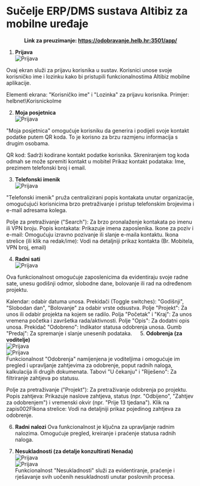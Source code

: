 # Sučelje ERP/DMS sustava Altibiz za mobilne uređaje


**<p align=center>Link za preuzimanje: <a href="https://odobravanje.helb.hr:3501/app/">https://odobravanje.helb.hr:3501/app/</a></p>**  

1. **Prijava**
<img src="../images/login.jpg"
    alt="Prijava"
    style="display: block;
            margin-left: auto;
            margin-right: auto;" 
/>

Ovaj ekran služi za prijavu korisnika u sustav. 
Korisnici unose svoje korisničko ime i lozinku kako bi pristupili funkcionalnostima Altibiz mobilne aplikacije.

Elementi ekrana: "Korisničko ime" i "Lozinka" za prijavu korisnika.
Primjer:  helbnet\KorisnickoIme



2. **Moja posjetnica**
<img src="../images/posjetnica.jpg"
    alt="Prijava"
    style="display: block;
            margin-left: auto;
            margin-right: auto;" 
/>

"Moja posjetnica" omogućuje korisniku da generira i podijeli svoje kontakt podatke putem QR koda. To je korisno za brzu razmjenu informacija s drugim osobama.

QR kod: Sadrži kodirane kontakt podatke korisnika. Skreniranjem tog koda odmah se može spremiti kontakt  u mobitel
Prikaz kontakt podataka: Ime, prezimem telefonski broj i email. 


3. **Telefonski imenik**
<img src="../images/telefonski.jpg"
    alt="Prijava"
    style="display: block;
            margin-left: auto;
            margin-right: auto;" 
/>

"Telefonski imenik" pruža centralizirani popis kontakata unutar organizacije, omogućujući korisnicima brzo pretraživanje i pristup telefonskim brojevima i e-mail adresama kolega.

Polje za pretraživanje ("Search"): Za brzo pronalaženje kontakata po imenu ili VPN broju.
Popis kontakata: Prikazuje imena zaposlenika.
Ikone za poziv i e-mail: Omogućuju izravno pozivanje ili slanje e-maila kontaktu.
Ikona strelice (ili klik na redak/ime): Vodi na detaljniji prikaz kontakta (Br. Mobitela, VPN broj, email)
 


4. **Radni sati**
<img src="../images/radnoV.jpg"
    alt="Prijava"
    style="display: block;
            margin-left: auto;
            margin-right: auto;" 
/>

Ova funkcionalnost omogućuje zaposlenicima da evidentiraju svoje radne sate, unesu godišnji odmor, slobodne dane, bolovanje ili rad na određenom projektu.

Kalendar: odabir datuma unosa.
Prekidači (Toggle switches): "Godišnji", "Slobodan dan", "Bolovanje" za odabir vrste odsustva.
Polje "Projekt": Za unos ili odabir projekta na kojem se radilo.
Polja "Početak" i "Kraj": Za unos vremena početka i završetka rada/aktivnosti.
Polje "Opis": Za dodatni opis unosa.
Prekidač "Odobreno": Indikator statusa odobrenja unosa.
Gumb "Predaj": Za spremanje i slanje unesenih podataka.
 
5. **Odobrenja (za voditelje)**
<img src="../images/odobrenja.jpg"
    alt="Prijava"
    style="display: block;
            margin-left: auto;
            margin-right: auto;" 
/>
<img src="../images/odobrenje.jpg"
    alt="Prijava"
    style="display: block;
            margin-left: auto;
            margin-right: auto;" 
/>
Funkcionalnost "Odobrenja" namijenjena je voditeljima i omogućuje im pregled i upravljanje zahtjevima za odobrenje, poput radnih naloga, kalkulacija ili drugih dokumenata.
Tabovi "U čekanju" i "Riješeno": Za filtriranje zahtjeva po statusu.

Polje za pretraživanje ("Projekt"): Za pretraživanje odobrenja po projektu.
Popis zahtjeva: Prikazuje naslove zahtjeva, status (npr. "Odbijeno", "Zahtjev za odobrenjem") i vremenski okvir (npr. "Prije 13 tjedana").
Klik na zapis002FIkona strelice: Vodi na detaljniji prikaz pojedinog zahtjeva za odobrenje.
 



6. **Radni nalozi**
Ova funkcionalnost je ključna za upravljanje radnim nalozima. Omogućuje pregled, kreiranje i praćenje statusa radnih naloga.

7. **Nesukladnosti (za detalje konzultirati Nenada)**
<img src="../images/nesukladnosti.png"
    alt="Prijava"
    style="display: block;
            margin-left: auto;
            margin-right: auto;" 
/>
<img src="../images/nesukladnostiUnos.png"
    alt="Prijava"
    style="display: block;
            margin-left: auto;
            margin-right: auto;" 
/>
Funkcionalnost "Nesukladnosti" služi za evidentiranje, praćenje i rješavanje svih uočenih nesukladnosti unutar poslovnih procesa.



